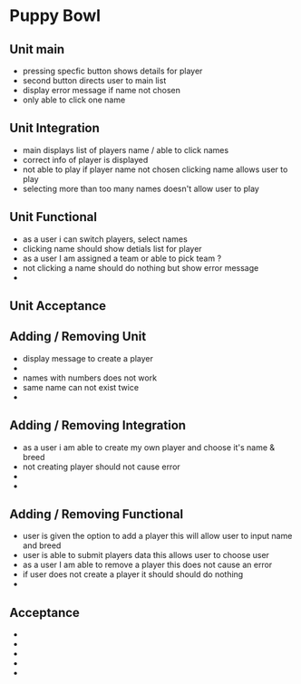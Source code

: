 # Puppy Bowl

## Unit main

- pressing specfic button shows details for player
- second button directs user to main list
- display error message if name not chosen
- only able to click one name

## Unit Integration

- main displays list of players name / able to click names
- correct info of player is displayed
- not able to play if player name not chosen clicking name allows user to play
- selecting more than too many names doesn't allow user to play

## Unit Functional

- as a user i can switch players, select names
- clicking name should show detials list for player
- as a user I am assigned a team or able to pick team ?
- not clicking a name should do nothing but show error message
-

## Unit Acceptance

## Adding / Removing Unit

- display message to create a player
-
- names with numbers does not work
- same name can not exist twice
-

## Adding / Removing Integration

- as a user i am able to create my own player and choose it's name & breed
- not creating player should not cause error
-
-

## Adding / Removing Functional

- user is given the option to add a player this will allow user to input name and breed
- user is able to submit players data this allows user to choose user
- as a user I am able to remove a player this does not cause an error
- if user does not create a player it should should do nothing
-

## Acceptance

-
-
-
-
-
